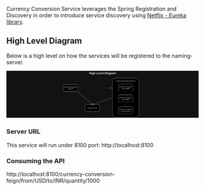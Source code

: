 Currency Conversion Service leverages the Spring Registration and Discovery in order to introduce service discovery using [Netflix - Eureka library](https://github.com/spring-cloud/spring-cloud-netflix).

## High Level Diagram
Below is a high level on how the services will be registered to the naming-server.

![High Level Diagram](./docs/diagrams/ConversionService.png)

### Server URL
This service will run under 8100 port: http://localhost:8100

### Consuming the API
http://localhost:8100/currency-conversion-feign/from/USD/to/INR/quantity/1000
